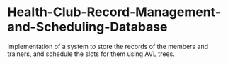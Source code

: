 # Health-Club-Record-Management-and-Scheduling-Database
Implementation of a system to store the records of the members and trainers, and schedule the slots for them using AVL trees.
